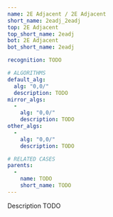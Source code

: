 ```yaml
---
name: 2E Adjacent / 2E Adjacent
short_name: 2eadj_2eadj
top: 2E Adjacent
top_short_name: 2eadj
bot: 2E Adjacent
bot_short_name: 2eadj

recognition: TODO

# ALGORITHMS
default_alg:
  alg: "0,0/"
  description: TODO
mirror_algs:
  -
    alg: "0,0/"
    description: TODO
other_algs:
  -
    alg: "0,0/"
    description: TODO

# RELATED CASES
parents:
  -
    name: TODO
    short_name: TODO
---
```


Description TODO

